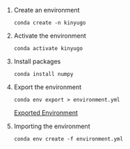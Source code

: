 1. Create an environment
     ```
     conda create -n kinyugo 
     ```
2. Activate the environment 
     ```
     conda activate kinyugo
     ```
3. Install packages 
    ```
    conda install numpy
    ```
4. Export the environment
    ```
    conda env export > environment.yml
    ```
    [Exported Environment](./environment.yml)

5. Importing the environment 
    ```
    conda env create -f environment.yml
    ```
